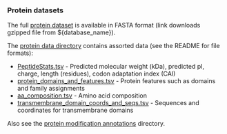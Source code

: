### Protein datasets

The full [protein dataset](${base_url}/data/genome_sequence_and_features/feature_sequences/peptide.fa.gz)
is available in FASTA format (link downloads gzipped file from ${database_name}).

The [protein data directory](${base_url}/data/Protein_data/) 
contains assorted data (see the README for file formats):

-   [PeptideStats.tsv](${base_url}/data/Protein_data/PeptideStats.tsv) - 
    Predicted molecular weight (kDa), predicted pI, charge, length
    (residues), codon adaptation index (CAI)
-   [protein_domains_and_features.tsv](${base_url}/data/Protein_data/protein_domains_and_features.tsv) - 
    Protein features such as domains and family assignments
-   [aa_composition.tsv](${base_url}/data/Protein_data/aa_composition.tsv) - 
    Amino acid composition
-   [transmembrane_domain_coords_and_seqs.tsv](${base_url}/data/Protein_data/transmembrane_domain_coords_and_seqs.tsv) - 
    Sequences and coordinates for transmembrane domains


Also see the [protein modification annotations](${base_url}/data/annotations/modifications/) directory.
